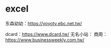 # excel

东森幼幼：https://yoyotv.ebc.net.tw/

dcard：https://www.dcard.tw/
无名小站：
商周：https://www.businessweekly.com.tw/
